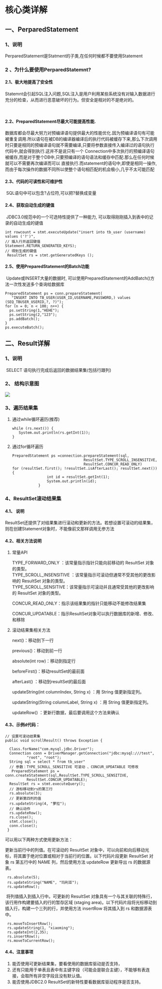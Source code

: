 # 核心类详解

## 一、PerparedStatement

### 1、说明

PerparedStatement是Statment的子类,在任何时候都不要使用Statement

### 2 、为什么要使用PerparedStatemnt?

#### 2.1、极大地提高了安全性

​    Statemnt会引起SQL注入问题,SQL注入是用户利用某些系统没有对输入数据进行充分的检查，从而进行恶意破坏的行为。但安全是相对的不是绝对的。

​

#### 2.2、PreparedStatement尽最大可能提高性能.

​    数据库都会尽最大努力对预编译语句提供最大的性能优化.因为预编译语句有可能被重复调用.所以语句在被DB的编译器编译后的执行代码被缓存下来,那么下次调用时只要是相同的预编译语句就不需要编译,只要将参数直接传入编译过的语句执行代码中,就会得到执行.这并不是说只有一个 Connection中多次执行的预编译语句被缓存,而是对于整个DB中,只要预编译的语句语法和缓存中匹配.那么在任何时候就可以不需要再次编译而可以 直接执行.而statement的语句中,即使是相同一操作,而由于每次操作的数据不同所以使整个语句相匹配的机会极小,几乎不太可能匹配

#### 2.3、代码的可读性和可维护性

​    SQL语句中可以包含?占位符,可以把?替换成变量

#### 2.4、获取自动生成的键值

​    JDBC3.0规范中的一个可选特性提供了一种能力, 可以取得刚刚插入到表中的记录的自动生成的键值

```
int rowcount = stmt.executeUpdate("insert into tb_user (username) values ('?')",       
// 插入行并返回键值     
Statement.RETURN_GENERATED_KEYS);     
// 得到生成的键值     
 ResultSet rs = stmt.getGeneratedKeys ();
```

#### 2.5、使用PreparedStatement的Batch功能

​    Update或INSERT大量的数据时, 可以使用PreparedStatement的AddBatch\(\)方法一次性发送多个查询给数据库

```
PreparedStatement ps = conn.prepareStatement(     
   "INSERT INTO TB_USER(USER_ID,USERNAME,PASSWORD,) values (SEQ_TBUSER_USERID,?, ?)");     
for (n = 0; n < 100; n++) {     
  ps.setString(1,"HEHE");  
  ps.setString(2,"123");
  ps.addBatch(); 
}     
ps.executeBatch();
```

## 二、Result详解

### 1、说明

​    SELECT 语句执行完成后返回的数据结果集\(包括行跟列\)

### 2、 结构示意图

![](http://opzv089nq.bkt.clouddn.com/17-8-10/37474997.jpg)

### 3、遍历结果集

1. 通过while循环遍历\(推荐\)

   ```
   while (rs.next()) {
      System.out.println(rs.getInt(1));
   }
   ```

2. 通过for循环遍历

   ```
   PreparedStatement ps =connection.prepareStatement(sql,
                                    ResultSet.TYPE_SCROLL_INSENSITIVE,
                                    ResultSet.CONCUR_READ_ONLY)
   for (resultSet.first(); !resultSet.isAfterLast(); resultSet.next()) {
                   int id = resultSet.getInt(1);
                   System.out.println(id);
               }
   ```

### 4、ResultSet滚动结果集

#### 4.1、 说明

​    ResultSet还提供了对结果集进行滚动和更新的方法。若想设置可滚动的结果集，则在创建Statement对象时，不能像前文那样调用无参方法

#### 4.2、相关方法说明

1. 常量API

   TYPE\_FORWARD\_ONLY ：该常量指示指针只能向前移动的 ResultSet 对象的类型。  
   TYPE\_SCROLL\_INSENSITIVE ：该常量指示可滚动但通常不受其他的更改影响的 ResultSet 对象的类型。  
   TYPE\_SCROLL\_SENSITIVE：该常量指示可滚动并且通常受其他的更改影响的 ResultSet 对象的类型。

   CONCUR\_READ\_ONLY：指示该结果集的指针只能移动不能修改结果集

   CONCUR\_UPDATABLE：指示ResultSet对象可以执行数据库的新增、修改、和移除

2. 滚动结果集相关方法

   next\(\)：移动到下一行

   previous\(\)：移动到前一行

   absolute\(int row\)：移动到指定行

   beforeFirst\(\)：移动resultSet的最前面

   afterLast\(\) ：移动到resultSet的最后面

   updateString\(int columnIndex, String x\) ：用 String 值更新指定列。

   updateString\(String columnLabel, String x\) ：用 String 值更新指定列。

   updateRow\(\) ：更新行数据，最后要调用这个方法来确认

#### 4.3、示例d代码：

```
// 设置可滚动结果集
public void scrollResult() throws Exception {

  Class.forName("com.mysql.jdbc.Driver");
  Connection conn = DriverManager.getConnection("jdbc:mysql:///test",
          "root", "root");
  String sql = select * from tb_user"
  // 参数：TYPE_SCROLL_SENSITIVE 可滚动 、CONCUR_UPDATABLE 可修改
   PreparedStatement ps = conn.createStatement(sql,ResultSet.TYPE_SCROLL_SENSITIVE,
          ResultSet.CONCUR_UPDATABLE);
  ResultSet rs = stmt.executeQuery();
  // 游标移动到rs的第三行
  rs.absolute(3);
  // 更新第四列的值
  rs.updateString(4, "萝拉");
  // 确认动作
  rs.updateRow();
  rs.close();
  stmt.close();
  conn.close();
 }
```

可以用以下两种方式使用更新方法：

更新当前行中的列值。在可滚动的 ResultSet 对象中，可以向前和向后移动光标，将其置于绝对位置或相对于当前行的位置。以下代码片段更新 ResultSet 对象 rs 第五行中的 NAME 列，然后使用方法 updateRow 更新导出 rs 的数据源表。

```
 rs.absolute(5);
 rs.updateString("NAME", "玛利亚"); 
 rs.updateRow();
```

​    将列值插入到插入行中。可更新的 ResultSet 对象具有一个与其关联的特殊行，该行用作构建要插入的行的暂存区域 \(staging area\)。以下代码片段将光标移动到插入行，构建一个三列的行，并使用方法 insertRow 将其插入到 rs 和数据源表中。

```
 rs.moveToInsertRow();
 rs.updateString(1, "xiaoming");
 rs.updateInt(2,35); 
 rs.insertRow();
 rs.moveToCurrentRow();
```

#### 4.4、注意事项

1. 能否使用可更新结果集，要看使用的数据库驱动是否支持，
2. 还有只能用于单表且表中有主键字段（可能会是联合主键），不能够有表连接，会取所有非空字段且没有默认值。
3. 能否使用JDBC2.0 ResultSet的新特性要看数据库驱动程序是否支持。



